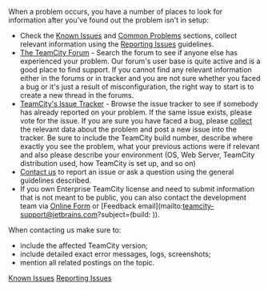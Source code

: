 [//]: # (title: Troubleshooting)
[//]: # (auxiliary-id: Troubleshooting)
When a problem occurs, you have a number of places to look for information after you've found out the problem isn't in setup:
* Check the [Known Issues](known-issues.md) and [Common Problems](common-problems.md) sections, collect relevant information using the [Reporting Issues](reporting-issues.md) guidelines.
* [The TeamCity Forum](http://jb.gg/teamcity-forum) \- Search the forum to see if anyone else has experienced your problem. Our forum's user base is quite active and is a good place to find support. If you cannot find any relevant information either in the forums or in tracker and you are not sure whether you faced a bug or it's just a result of misconfiguration, the right way to start is to create a new thread in the forums.
* [TeamCity's Issue Tracker](https://youtrack.jetbrains.com/issues/TW) \- Browse the issue tracker to see if somebody has already reported on your problem. If the same issue exists, please vote for the issue. If you are sure you have faced a bug, please [collect](reporting-issues.md) the relevant data about the problem and post a new issue into the tracker. Be sure to include the TeamCity build number, describe where exactly you see the problem, what your previous actions were if relevant and also please describe your environment (OS, Web Server, TeamCity distribution used, how TeamCity is set up, and so on)
* [Contact us](https://confluence.jetbrains.com/display/TW/Feedback) to report an issue or ask a question using the general guidelines described.
* If you own Enterprise TeamCity license and need to submit information that is not meant to be public, you can also contact the development team via [Online Form](https://teamcity-support.jetbrains.com/hc/en-us/requests/new?ticket_form_id=66621) or [Feedback email](mailto:teamcity-support@jetbrains.com?subject=(build: )).
<tip>

When contacting us make sure to:
* include the affected TeamCity version;
* include detailed exact error messages, logs, screenshots;
* mention all related postings on the topic.
</tip>

 <seealso>
        <category ref="troubleshooting">
            <a href="known-issues.md">Known Issues</a>
            <a href="reporting-issues.md">Reporting Issues</a>
        </category>
</seealso>